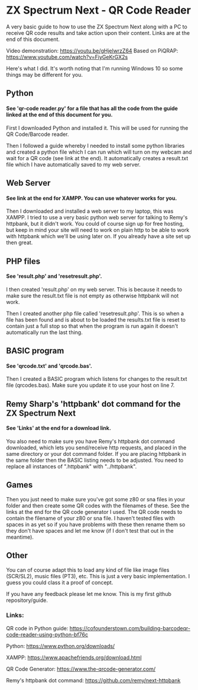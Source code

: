 # ZX Spectrum Next - QR Code Reader

A very basic guide to how to use the ZX Spectrum Next along with a PC to receive QR code results and take action upon their content. Links are at the end of this document.

Video demonstration: https://youtu.be/gHjelwrzZ64
Based on PiQRAP: https://www.youtube.com/watch?v=FiyGeKrGX2s

Here's what I did. It's worth noting that I'm running Windows 10 so some things may be different for you.

## Python
#### See 'qr-code reader.py' for a file that has all the code from the guide linked at the end of this document for you.

First I downloaded Python and installed it. This will be used for running the QR Code/Barcode reader.

Then I followed a guide whereby I needed to install some python libraries and created a python file which I can run which will turn on my webcam and wait for a QR code (see link at the end). It automatically creates a result.txt file which I have automatically saved to my web server.

## Web Server
#### See link at the end for XAMPP. You can use whatever works for you.

Then I downloaded and installed a web server to my laptop, this was XAMPP. I tried to use a very basic python web server for talking to Remy's httpbank, but it didn't work. You could of course sign up for free hosting, but keep in mind your site will need to work on plain http to be able to work with httpbank which we'll be using later on. If you already have a site set up then great.

## PHP files
#### See 'result.php' and 'resetresult.php'.

I then created 'result.php' on my web server. This is because it needs to make sure the result.txt file is not empty as otherwise httpbank will not work.

Then I created another php file called 'resetresult.php'. This is so when a file has been found and is about to be loaded the results.txt file is reset to contain just a full stop so that when the program is run again it doesn't automatically run the last thing.

## BASIC program
#### See 'qrcode.txt' and 'qrcode.bas'.

Then I created a BASIC program which listens for changes to the result.txt file (qrcodes.bas). Make sure you update it to use your host on line 7.

## Remy Sharp's 'httpbank' dot command for the ZX Spectrum Next
#### See 'Links' at the end for a download link.

You also need to make sure you have Remy's httpbank dot command downloaded, which lets you send/receive http requests, and placed in the same directory or your dot command folder. If you are placing httpbank in the same folder then the BASIC listing needs to be adjusted. You need to replace all instances of ".httpbank" with "../httpbank".

## Games

Then you just need to make sure you've got some z80 or sna files in your folder and then create some QR codes with the filenames of these. See the links at the end for the QR code generator I used. The QR code needs to contain the filename of your z80 or sna file. I haven't tested files with spaces in as yet so if you have problems with these then rename them so they don't have spaces and let me know (if I don't test that out in the meantime).


## Other

You can of course adapt this to load any kind of file like image files (SCR/SL2), music files (PT3), etc. This is just a very basic implementation. I guess you could class it a proof of concept.

If you have any feedback please let me know. This is my first github repository/guide.


### Links:

QR code in Python guide: https://cofounderstown.com/building-barcodeqr-code-reader-using-python-bf76c

Python: https://www.python.org/downloads/

XAMPP: https://www.apachefriends.org/download.html

QR Code Generator: https://www.the-qrcode-generator.com/

Remy's httpbank dot command: https://github.com/remy/next-httpbank
